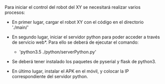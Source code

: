 Para iniciar el control del robot del XY se necesitará realizar varios procesos:

 - En primer lugar, cargar el robot XY con el código en el directorio './main/'

 - En segundo lugar, iniciar el servidor python para poder acceder a través de servicio web*. 
Para ello se deberá de ejecutar el comando:
	- 'python3.5 ./python/serverPython.py'
 * Se deberá tener instalado los paquetes de pyserial y flask de python3.

 - En último lugar, instalar el APK en el móvil, y colocar la IP correspondiente del servidor 
python.
